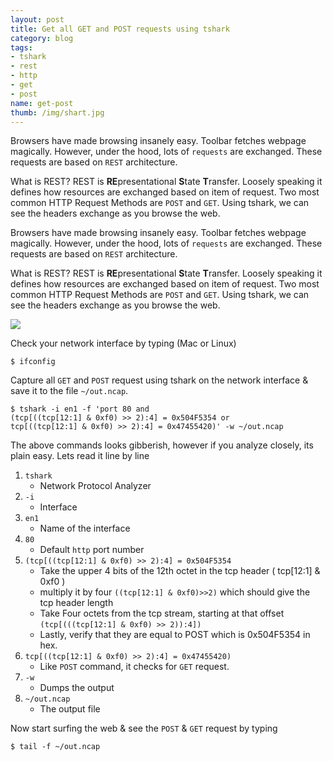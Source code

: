```yaml
---
layout: post
title: Get all GET and POST requests using tshark  
category: blog
tags:
- tshark 
- rest
- http
- get
- post
name: get-post
thumb: /img/shart.jpg
---
```


Browsers have made browsing insanely easy. Toolbar fetches webpage magically. However, under the hood, lots of `requests` are exchanged. These requests are based on `REST` architecture. 

What is REST? REST is **RE**presentational **S**tate **T**ransfer. Loosely speaking it defines how resources are exchanged based on item of request. Two most common HTTP Request Methods are `POST` and `GET`. Using tshark, we can see the headers exchange as you browse the web.<!-- truncate_here -->


Browsers have made browsing insanely easy. Toolbar fetches webpage magically. However, under the hood, lots of `requests` are exchanged. These requests are based on `REST` architecture. 

What is REST? REST is **RE**presentational **S**tate **T**ransfer. Loosely speaking it defines how resources are exchanged based on item of request. Two most common HTTP Request Methods are `POST` and `GET`. Using tshark, we can see the headers exchange as you browse the web.


<p> 
<img src="{{ root_url }}/img/shart.jpg" >
</p>


Check your network interface by typing (Mac or Linux) 

	$ ifconfig
	
Capture all `GET` and `POST` request using tshark on the network interface & save it to the file `~/out.ncap`. 

	$ tshark -i en1 -f 'port 80 and 
	(tcp[((tcp[12:1] & 0xf0) >> 2):4] = 0x504F5354 or 
	tcp[((tcp[12:1] & 0xf0) >> 2):4] = 0x47455420)' -w ~/out.ncap   
	
	
The above commands looks gibberish, however if you analyze closely, its plain easy. Lets read it line by line

1. `tshark`
    - Network Protocol Analyzer
1. `-i` 
    - Interface
2. `en1`
    - Name of the interface
3. `80`
    - Default `http` port number
4. `(tcp[((tcp[12:1] & 0xf0) >> 2):4] = 0x504F5354`
    - Take the upper 4 bits of the 12th octet in the tcp header  ( tcp[12:1] & 0xf0 )
    - multiply it by four `((tcp[12:1] & 0xf0)>>2)` which should give the tcp header length
    - Take Four octets from the tcp stream, starting at that offset `(tcp[(((tcp[12:1] & 0xf0) >> 2)):4])`
    - Lastly, verify that they are equal to POST which is 0x504F5354 in hex.     
5. `tcp[((tcp[12:1] & 0xf0) >> 2):4] = 0x47455420)`
    - Like `POST` command, it checks for `GET` request. 
6. `-w`
    - Dumps the output
7. `~/out.ncap`
    - The output file


Now start surfing the web & see the `POST` & `GET` request by typing

	$ tail -f ~/out.ncap 
